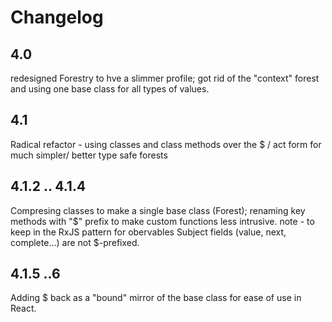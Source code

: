 # Changelog

## 4.0 

redesigned Forestry to hve a slimmer profile; got rid of the "context" forest 
and using one base class for all types of values. 

## 4.1 

Radical refactor - using classes and class methods over the $ / act form for 
much simpler/ better type safe forests

## 4.1.2 .. 4.1.4

Compresing classes to make a single base class (Forest); renaming key methods with 
"$" prefix to make custom functions less intrusive. note - to keep in the RxJS 
pattern for obervables Subject fields (value, next, complete...) are not $-prefixed.

## 4.1.5 ..6

Adding $ back as a "bound" mirror of the base class for ease of use in React. 





